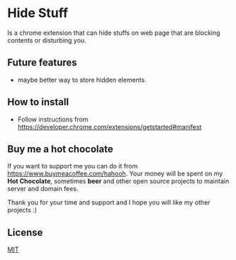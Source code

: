 # Hide Stuff
Is a chrome extension that can hide stuffs on web page that are blocking contents or disturbing you. 

## Future features
* maybe better way to store hidden elements

## How to install
* Follow instructions from https://developer.chrome.com/extensions/getstarted#manifest

## Buy me a hot chocolate
If you want to support me you can do it from https://www.buymeacoffee.com/hahooh. Your money will be spent on my <b>Hot Chocolate</b>, sometimes <b>beer</b> and other open source projects to maintain server and domain fees.

Thank you for your time and support and I hope you will like my other projects :) 

## License
[MIT](https://github.com/hahooh/hide-stuff/blob/master/LICENSE)